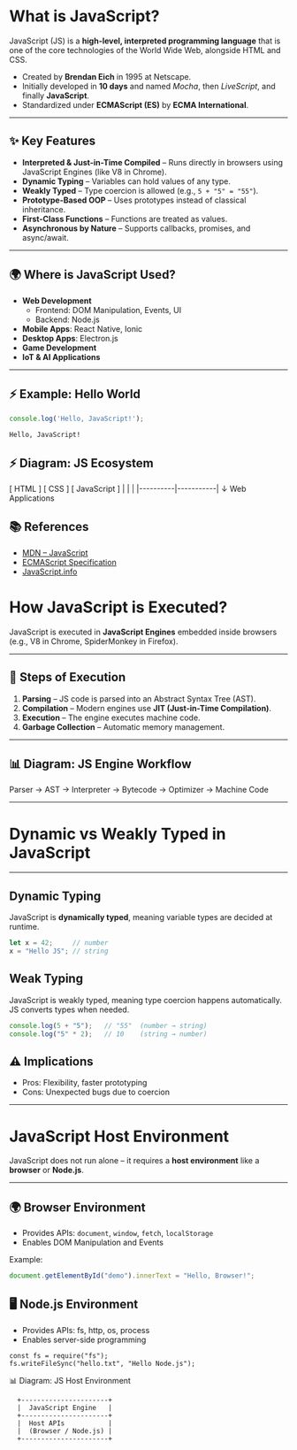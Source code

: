 # What is JavaScript?

JavaScript (JS) is a **high-level, interpreted programming language** that is one of the core technologies of the World Wide Web, alongside HTML and CSS.

- Created by **Brendan Eich** in 1995 at Netscape.
- Initially developed in **10 days** and named _Mocha_, then _LiveScript_, and finally **JavaScript**.
- Standardized under **ECMAScript (ES)** by **ECMA International**.

---

## ✨ Key Features

- **Interpreted & Just-in-Time Compiled** – Runs directly in browsers using JavaScript Engines (like V8 in Chrome).
- **Dynamic Typing** – Variables can hold values of any type.
- **Weakly Typed** – Type coercion is allowed (e.g., `5 + "5" = "55"`).
- **Prototype-Based OOP** – Uses prototypes instead of classical inheritance.
- **First-Class Functions** – Functions are treated as values.
- **Asynchronous by Nature** – Supports callbacks, promises, and async/await.

---

## 🌍 Where is JavaScript Used?

- **Web Development**
  - Frontend: DOM Manipulation, Events, UI
  - Backend: Node.js
- **Mobile Apps**: React Native, Ionic
- **Desktop Apps**: Electron.js
- **Game Development**
- **IoT & AI Applications**

---

## ⚡ Example: Hello World

```javascript
console.log('Hello, JavaScript!');
```

```Output
Hello, JavaScript!
```

## ⚡ Diagram: JS Ecosystem

   [ HTML ]   [ CSS ]   [ JavaScript ]
      |          |           |
      |----------|-----------|
                 ↓
         Web Applications

## 📚 References
- [MDN – JavaScript](https://developer.mozilla.org/en-US/docs/Web/JavaScript)
- [ECMAScript Specification](https://tc39.es/ecma262/)
- [JavaScript.info](https://javascript.info/)

# How JavaScript is Executed?

JavaScript is executed in **JavaScript Engines** embedded inside browsers (e.g., V8 in Chrome, SpiderMonkey in Firefox).

---

## 🚀 Steps of Execution
1. **Parsing** – JS code is parsed into an Abstract Syntax Tree (AST).
2. **Compilation** – Modern engines use **JIT (Just-in-Time Compilation)**.
3. **Execution** – The engine executes machine code.
4. **Garbage Collection** – Automatic memory management.

---

## 📊 Diagram: JS Engine Workflow

Parser → AST → Interpreter → Bytecode → Optimizer → Machine Code

---

# Dynamic vs Weakly Typed in JavaScript

---

## Dynamic Typing
JavaScript is **dynamically typed**, meaning variable types are decided at runtime.

```javascript
let x = 42;     // number
x = "Hello JS"; // string
```

## Weak Typing
JavaScript is weakly typed, meaning type coercion happens automatically.  JS converts types when needed.

```javascript
console.log(5 + "5");   // "55"  (number → string)
console.log("5" * 2);   // 10    (string → number)
```

## ⚠️ Implications
- Pros: Flexibility, faster prototyping
- Cons: Unexpected bugs due to coercion

---

# JavaScript Host Environment

JavaScript does not run alone – it requires a **host environment** like a **browser** or **Node.js**.

---

## 🌍 Browser Environment
- Provides APIs: `document`, `window`, `fetch`, `localStorage`
- Enables DOM Manipulation and Events

Example:

```javascript
document.getElementById("demo").innerText = "Hello, Browser!";
```

## 🖥️ Node.js Environment
- Provides APIs: fs, http, os, process
- Enables server-side programming

```Node
const fs = require("fs");
fs.writeFileSync("hello.txt", "Hello Node.js");
```

📊 Diagram: JS Host Environment

      +----------------------+
      |  JavaScript Engine   |
      +----------------------+
      |  Host APIs           |
      |  (Browser / Node.js) |
      +----------------------+
